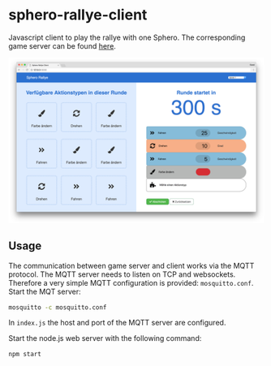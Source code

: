 # sphero-rallye-client
Javascript client to play the rallye with one Sphero. The corresponding game server can be found [here](https://github.com/iteratec/sphero-rallye-server).

![screenshot](screenshot.png)

## Usage

The communication between game server and client works via the MQTT protocol.
The MQTT server needs to listen on TCP and websockets. Therefore a very simple MQTT configuration is provided: `mosquitto.conf`.
Start the MQT server:
```bash
mosquitto -c mosquitto.conf
``` 

In `index.js` the host and port of the MQTT server are configured.

Start the node.js web server with the following command:
```bash
npm start
```